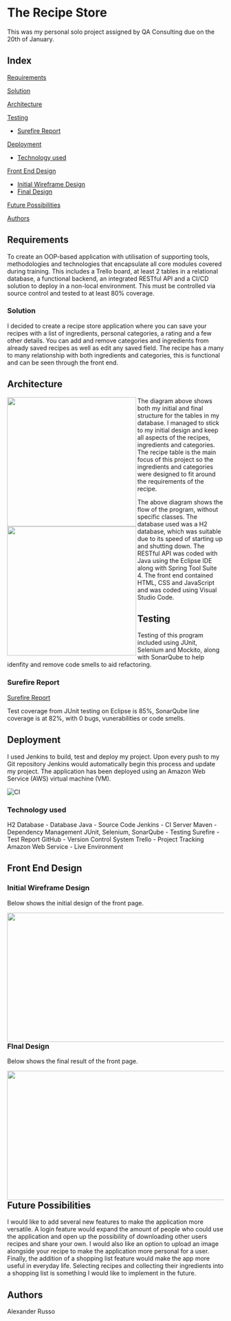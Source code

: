 # The  Recipe Store

This was my personal solo project assigned by QA Consulting due on the 20th of January.

## Index

[Requirements](#requirements)

[Solution](#solution)

[Architecture](#architecture)

[Testing](#testing)
* [Surefire Report](#surefire)

[Deployment](#deployment)
* [Technology used](#technology)
    
[Front End Design](#frontend)
* [Initial Wireframe Design](#wireframe)
* [Final Design](#final)

[Future Possibilities](#future)

[Authors](#author)

<a name="requirements"></a>
## Requirements

To create an OOP-based application with utilisation of supporting tools, methodologies and technologies that encapsulate all core modules covered during training. This includes a Trello board, at least 2 tables in a relational database, a functional backend, an integrated RESTful API and a CI/CD solution to deploy in a non-local environment. This must be controlled via source control and tested to at least 80% coverage.

<a name="solution"></a>
### Solution

I decided to create a recipe store application where you can save your recipes with a list of ingredients, personal categories, a rating and a few other details. You can add and remove categories and ingredients from already saved recipes as well as edit any saved field.
The recipe has a many to many relationship with both ingredients and categories, this is functional and can be seen through the front end.

<a name="architecture"></a>
## Architecture

<img align="left" width ="300" height = "300" src="http://https://github.com/Alex-creating/Project-1-Recipe-Store-/tree/devBranch/Documents/database.png">

The diagram above shows both my initial and final structure for the tables in my database. I managed to stick to my initial design and keep all aspects of the recipes, ingredients and categories. The recipe table is the main focus of this project so the ingredients and categories were designed to fit around the requirements of the recipe.

<img align="left" width ="300" height = "300" src="http://https://github.com/Alex-creating/Project-1-Recipe-Store-/tree/devBranch/Documents/Structure.png">

The above diagram shows the flow of the program, without specific classes. The database used was a H2 database, which was suitable due to its speed of starting up and shutting down. The RESTful API was coded with Java using the Eclipse IDE along with Spring Tool Suite 4. The front end contained HTML, CSS and JavaScript and was coded using Visual Studio Code.

<a name="testing"></a>
## Testing

Testing of this program included using JUnit, Selenium and Mockito, along with SonarQube to help idenfity and remove code smells to aid refactoring.

<a name="surefire"></a>
### Surefire Report

[Surefire Report](http://https://github.com/Alex-creating/Project-1-Recipe-Store-/tree/devBranch/Documents/surefire-report.html)

Test coverage from JUnit testing on Eclipse is 85%, SonarQube line coverage is at 82%, with 0 bugs, vunerabilities or code smells.

<a name="deployment"></a>
## Deployment 

I used Jenkins to build, test and deploy my project. Upon every push to my Git repository Jenkins would automatically begin this process and update my project. The application has been deployed using an Amazon Web Service (AWS) virtual machine (VM).


![CI](https://i.imgur.com/dANrjMY.png)

<a name="technology"></a>
### Technology used

H2 Database - Database
Java - Source Code
Jenkins - CI Server
Maven - Dependency Management
JUnit, Selenium, SonarQube - Testing
Surefire - Test Report
GitHub - Version Control System
Trello - Project Tracking
Amazon Web Service - Live Environment

<a name="frontend"></a>
## Front End Design

<a name="wireframe"></a>
### Initial Wireframe Design

Below shows the initial design of the front page.

<img align="left" width ="700" height = "300" src="http://https://github.com/Alex-creating/Project-1-Recipe-Store-/tree/devBranch/Documents/Wireframe.png">

<a name="final"></a>
### FInal Design

Below shows the final result of the front page.

<img align="left" width ="700" height = "300" src="http://https://github.com/Alex-creating/Project-1-Recipe-Store-/tree/devBranch/Documents/FrontPage.png">

<a name="future"></a>
## Future Possibilities

I would like to add several new features to make the application more versatile. A login feature would expand the amount of people who could use the application and open up the possibility of downloading other users recipes and share your own.
I would also like an option to upload an image alongside your recipe to make the application more personal for a user.
Finally, the addition of a shopping list feature would make the app more useful in everyday life. Selecting recipes and collecting their ingredients into a shopping list is something I would like to implement in the future.

<a name="author"></a>
## Authors
Alexander Russo




